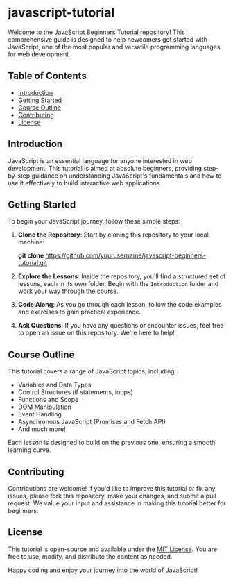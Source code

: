 # javascript-tutorial

Welcome to the JavaScript Beginners Tutorial repository! This comprehensive guide is designed to help newcomers get started with JavaScript, one of the most popular and versatile programming languages for web development.

## Table of Contents

- [Introduction](#introduction)
- [Getting Started](#getting-started)
- [Course Outline](#course-outline)
- [Contributing](#contributing)
- [License](#license)

## Introduction

JavaScript is an essential language for anyone interested in web development. This tutorial is aimed at absolute beginners, providing step-by-step guidance on understanding JavaScript's fundamentals and how to use it effectively to build interactive web applications.

## Getting Started

To begin your JavaScript journey, follow these simple steps:

1. **Clone the Repository**: Start by cloning this repository to your local machine:
   
   **git clone** https://github.com/yourusername/javascript-beginners-tutorial.git

3. **Explore the Lessons**: Inside the repository, you'll find a structured set of lessons, each in its own folder. Begin with the `Introduction` folder and work your way through the course.

4. **Code Along**: As you go through each lesson, follow the code examples and exercises to gain practical experience.

5. **Ask Questions**: If you have any questions or encounter issues, feel free to open an issue on this repository. We're here to help!

## Course Outline

This tutorial covers a range of JavaScript topics, including:

- Variables and Data Types
- Control Structures (if statements, loops)
- Functions and Scope
- DOM Manipulation
- Event Handling
- Asynchronous JavaScript (Promises and Fetch API)
- And much more!

Each lesson is designed to build on the previous one, ensuring a smooth learning curve.

## Contributing

Contributions are welcome! If you'd like to improve this tutorial or fix any issues, please fork this repository, make your changes, and submit a pull request. We value your input and assistance in making this tutorial better for beginners.

## License

This tutorial is open-source and available under the [MIT License](LICENSE). You are free to use, modify, and distribute the content as needed.

Happy coding and enjoy your journey into the world of JavaScript!